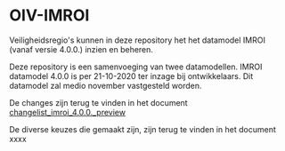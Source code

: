 # OIV-IMROI
Veiligheidsregio's kunnen in deze repository het het datamodel IMROI (vanaf versie 4.0.0.) inzien en beheren.

Deze repository is een samenvoeging van twee datamodellen. IMROI datamodel 4.0.0 is per 21-10-2020 ter inzage bij ontwikkelaars. Dit datamodel zal medio november vastgesteld worden. 

De changes zijn terug te vinden in het document [changelist_imroi_4.0.0._preview](https://github.com/bburgemeestre/OIV-IMROI/blob/main/documentatie/imroi_4.0.0/changelist_imroi_400_inzage)

De diverse keuzes die gemaakt zijn, zijn terug te vinden in het document xxxx
